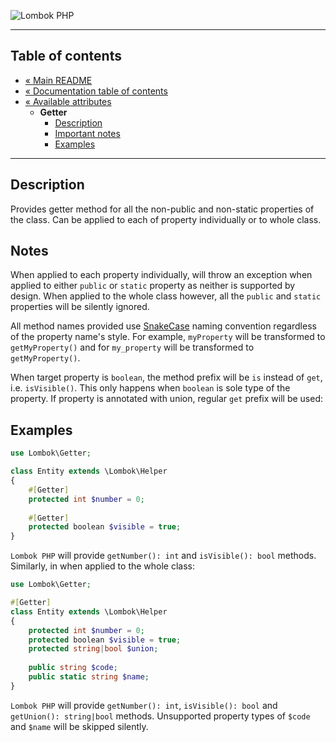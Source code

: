 ![Lombok PHP](../artwork/lombok-php-logo.png)

---

## Table of contents ##

* [« Main README](../../README.md)
* [« Documentation table of contents](../README.md)
* [« Available attributes](README.md)
  * **Getter**
    * [Description](#description)
    * [Important notes](#notes)
    * [Examples](#examples)

---

## Description ##

Provides getter method for all the non-public and non-static properties of the class.
Can be applied to each of property individually or to whole class.

## Notes ##

When applied to each property individually, will throw an exception when applied to either `public`
or `static` property as neither is supported by design. When applied to the whole class however,
all the `public` and `static` properties will be silently ignored.

All method names provided use [SnakeCase](https://en.wikipedia.org/wiki/Snake_case) naming
convention regardless of the property name's style. For example, `myProperty` will be transformed to
`getMyProperty()` and for `my_property` will be transformed to `getMyProperty()`.

When target property is `boolean`, the method prefix will be `is` instead of `get`,
i.e. `isVisible()`. This only happens when `boolean` is sole type of the property. If property is
annotated with union, regular `get` prefix will be used:

## Examples ##

```php
use Lombok\Getter;

class Entity extends \Lombok\Helper
{
    #[Getter]
    protected int $number = 0;
    
    #[Getter]
    protected boolean $visible = true;
}
```

`Lombok PHP` will provide `getNumber(): int` and `isVisible(): bool` methods. Similarly,
in when applied to the whole class:

```php
use Lombok\Getter;

#[Getter]
class Entity extends \Lombok\Helper
{
    protected int $number = 0;
    protected boolean $visible = true;
    protected string|bool $union;
    
    public string $code;
    public static string $name;
}
```

`Lombok PHP` will provide `getNumber(): int`, `isVisible(): bool` and `getUnion(): string|bool`
methods. Unsupported property types of `$code` and `$name` will be skipped silently.
